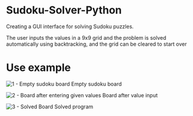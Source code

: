 # Sudoku-Solver-Python
Creating a GUI interface for solving Sudoku puzzles. 

The user inputs the values in a 9x9 grid and the problem is solved automatically using backtracking, and the grid can be cleared to start over

# Use example
![1 - Empty sudoku board](https://github.com/user-attachments/assets/d6e68ac3-e289-4593-b082-ae622cb33800)
Empty sudoku board


![2 - Board after entering given values](https://github.com/user-attachments/assets/2c65a9e3-5fad-41fb-a361-2892dcef9d59)
Board after value input


![3 - Solved Board](https://github.com/user-attachments/assets/3046d9a5-4773-49ff-af7f-928c82531c14)
Solved program

